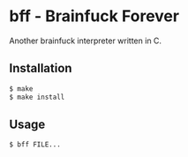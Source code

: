 # bff - Brainfuck Forever

Another brainfuck interpreter written in C.

## Installation

```bash
$ make
$ make install
```

## Usage

```bash
$ bff FILE...
```
